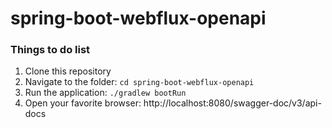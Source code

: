 # spring-boot-webflux-openapi

### Things to do list

1. Clone this repository
2. Navigate to the folder: `cd spring-boot-webflux-openapi`
3. Run the application: `./gradlew bootRun`
4. Open your favorite browser: http://localhost:8080/swagger-doc/v3/api-docs
